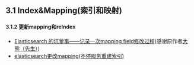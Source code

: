 
## 3.1 Index&Mapping(索引和映射) 

#### 3.1.2 更新mapping和reIndex
* [Elasticsearch 的坑爹事——记录一次mapping field修改过程](http://www.cnblogs.com/Creator/p/3722408.html)(感谢原作者[大熊（先生）](http://home.cnblogs.com/u/Creator/))
* [elasticsearch更改mapping(不停服务重建索引)](http://www.tuicool.com/articles/7nIbIz)
